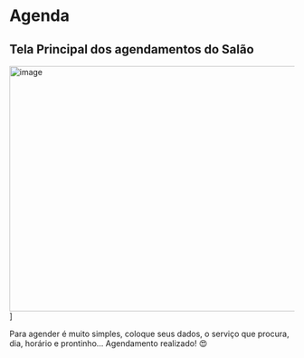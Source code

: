 # Agenda

## Tela Principal dos agendamentos do Salão
<img width="946" height="433" alt="image" src="https://github.com/user-attachments/assets/3c0fddee-4caa-4889-a1fc-d0fe457fc215" />]

Para agender é muito simples, coloque seus dados, o serviço que procura, dia, horário e prontinho... Agendamento realizado! 😍

